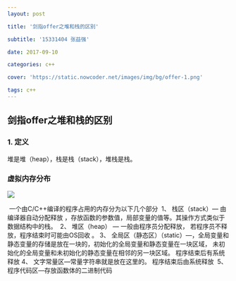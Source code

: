 ```yaml
---
layout: post

title: '剑指offer之堆和栈的区别'

subtitle: '15331404 张益强'

date: 2017-09-10

categories: c++

cover: 'https://static.nowcoder.net/images/img/bg/offer-1.png'

tags: c++
---
```


## 剑指offer之堆和栈的区别




### 1. 定义
堆是堆（heap），栈是栈（stack），堆栈是栈。

### 虚拟内存分布
![](https://ws1.sinaimg.cn/large/c3af64f1gy1fqd6hn801kj20n50j141l.jpg)

 一个由C/C++编译的程序占用的内存分为以下几个部分 
1、 栈区（stack）— 由编译器自动分配释放 ，存放函数的参数值，局部变量的值等。其操作方式类似于数据结构中的栈。 
2、 堆区（heap） — 一般由程序员分配释放， 若程序员不释放，程序结束时可能由OS回收 。
3、 全局区（静态区）（static）—，全局变量和静态变量的存储是放在一块的，初始化的全局变量和静态变量在一块区域， 未初始化的全局变量和未初始化的静态变量在相邻的另一块区域。 程序结束后有系统释放
4、 文字常量区—常量字符串就是放在这里的。 程序结束后由系统释放 
5、 程序代码区—存放函数体的二进制代码